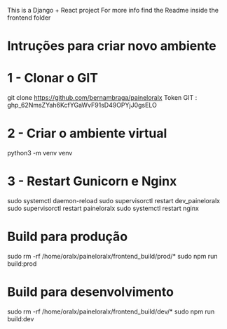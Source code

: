 This is a Django + React project
For more info find the Readme inside the frontend folder

# Intruções para criar novo ambiente
# 1 - Clonar o GIT
git clone https://github.com/bernambraga/paineloralx
Token GIT : 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

# 2 - Criar o ambiente virtual
python3 -m venv venv

# 3 - Restart Gunicorn e Nginx
sudo systemctl daemon-reload
sudo supervisorctl restart dev_paineloralx
sudo supervisorctl restart paineloralx
sudo systemctl restart nginx


# Build para produção
sudo rm -rf /home/oralx/paineloralx/frontend_build/prod/*
sudo npm run build:prod

# Build para desenvolvimento
sudo rm -rf /home/oralx/paineloralx/frontend_build/dev/*
sudo npm run build:dev
